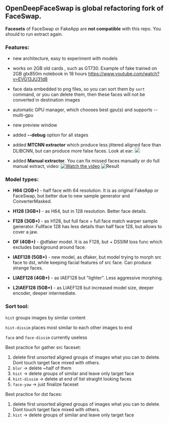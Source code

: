 ## **OpenDeepFaceSwap** is global refactoring fork of FaceSwap.

**Facesets** of FaceSwap or FakeApp are **not compatible** with this repo. You should to run extract again.

### **Features**:

- new architecture, easy to experiment with models

- works on 2GB old cards , such as GT730. Example of fake trained on 2GB gtx850m notebook in 18 hours https://www.youtube.com/watch?v=EVG13JU31d8

- face data embedded to png files, so you can sort them by `sort` command, or you can delete them, then these faces will not be converted in destination images

- automatic GPU manager, which chooses best gpu(s) and supports --multi-gpu

- new preview window

- added **--debug** option for all stages

- added **MTCNN extractor** which produce less jittered aligned face than DLIBCNN, but can produce more false faces. Look at ear:
![](https://i.imgur.com/5qLiiOV.gif)

- added **Manual extractor**. You can fix missed faces manually or do full manual extract, video:
[![Watch the video](https://i.imgur.com/BDrPKR2.jpg)](https://webm.video/i/ogL0DL.mp4)
![Result](https://user-images.githubusercontent.com/8076202/38454756-0fa7a86c-3a7e-11e8-9065-182b4a8a7a43.gif)

### **Model types**:

- **H64 (2GB+)** - half face with 64 resolution. It is as original FakeApp or FaceSwap, but better due to new sample generator and ConverterMasked.

- **H128 (3GB+)** - as H64, but in 128 resolution. Better face details.

- **F128 (3GB+)** - as H128, but full face + full face match warper sample generator. Fullface 128 has less details than half face 128, but allows to cover a jaw.

- **DF (4GB+)** - @dfaker model. It is as F128, but + DSSIM loss func which excludes background around face.

- **IAEF128 (5GB+)** - new model, as dfaker, but model trying to morph src face to dst, while keeping facial features of src face. Can produce strange faces.

- **LIAEF128 (4GB+)** - as IAEF128 but "lighter". Less aggressive morphing.

- **L2IAEF128 (5GB+)** - as LIAEF128 but increased model size, deeper encoder, deeper intermediate.


### **Sort tool**:

`hist` groups images by similar content

`hist-dissim` places most similar to each other images to end

`face` and `face-dissim` currently useless

Best practice for gather src faceset:

1) delete first unsorted aligned groups of images what you can to delete. Dont touch target face mixed with others.
2) `blur` -> delete ~half of them
3) `hist` -> delete groups of similar and leave only target face
4) `hist-dissim` -> delete at end of list straight looking faces
5) `face-yaw` -> just finalize faceset

Best practice for dst faces:

1) delete first unsorted aligned groups of images what you can to delete. Dont touch target face mixed with others.
2) `hist` -> delete groups of similar and leave only target face
